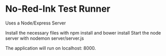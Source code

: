 # No-Red-Ink Test Runner

Uses a Node/Express Server

Install the necessary files with npm install and bower install
Start the node server with nodemon server/server.js

The application will run on localhost: 8000.


